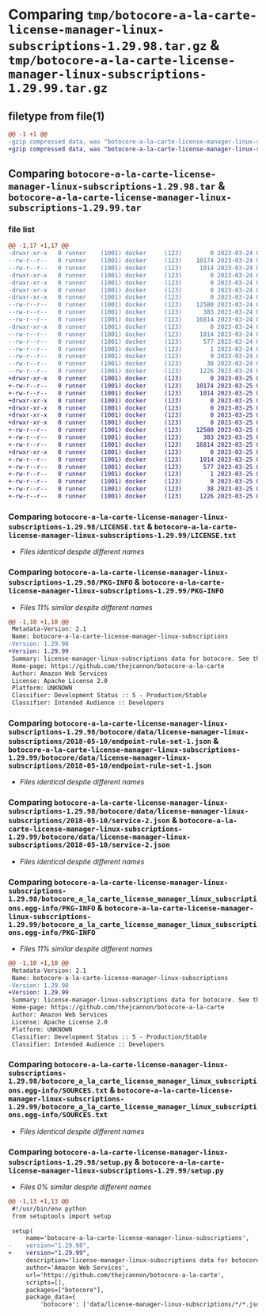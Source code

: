 # Comparing `tmp/botocore-a-la-carte-license-manager-linux-subscriptions-1.29.98.tar.gz` & `tmp/botocore-a-la-carte-license-manager-linux-subscriptions-1.29.99.tar.gz`

## filetype from file(1)

```diff
@@ -1 +1 @@
-gzip compressed data, was "botocore-a-la-carte-license-manager-linux-subscriptions-1.29.98.tar", last modified: Fri Mar 24 01:24:29 2023, max compression
+gzip compressed data, was "botocore-a-la-carte-license-manager-linux-subscriptions-1.29.99.tar", last modified: Sat Mar 25 01:22:54 2023, max compression
```

## Comparing `botocore-a-la-carte-license-manager-linux-subscriptions-1.29.98.tar` & `botocore-a-la-carte-license-manager-linux-subscriptions-1.29.99.tar`

### file list

```diff
@@ -1,17 +1,17 @@
-drwxr-xr-x   0 runner    (1001) docker     (123)        0 2023-03-24 01:24:29.366040 botocore-a-la-carte-license-manager-linux-subscriptions-1.29.98/
--rw-r--r--   0 runner    (1001) docker     (123)    10174 2023-03-24 01:24:29.000000 botocore-a-la-carte-license-manager-linux-subscriptions-1.29.98/LICENSE.txt
--rw-r--r--   0 runner    (1001) docker     (123)     1014 2023-03-24 01:24:29.366040 botocore-a-la-carte-license-manager-linux-subscriptions-1.29.98/PKG-INFO
-drwxr-xr-x   0 runner    (1001) docker     (123)        0 2023-03-24 01:24:29.366040 botocore-a-la-carte-license-manager-linux-subscriptions-1.29.98/botocore/
-drwxr-xr-x   0 runner    (1001) docker     (123)        0 2023-03-24 01:24:29.366040 botocore-a-la-carte-license-manager-linux-subscriptions-1.29.98/botocore/data/
-drwxr-xr-x   0 runner    (1001) docker     (123)        0 2023-03-24 01:24:29.366040 botocore-a-la-carte-license-manager-linux-subscriptions-1.29.98/botocore/data/license-manager-linux-subscriptions/
-drwxr-xr-x   0 runner    (1001) docker     (123)        0 2023-03-24 01:24:29.366040 botocore-a-la-carte-license-manager-linux-subscriptions-1.29.98/botocore/data/license-manager-linux-subscriptions/2018-05-10/
--rw-r--r--   0 runner    (1001) docker     (123)    12580 2023-03-24 01:23:57.000000 botocore-a-la-carte-license-manager-linux-subscriptions-1.29.98/botocore/data/license-manager-linux-subscriptions/2018-05-10/endpoint-rule-set-1.json
--rw-r--r--   0 runner    (1001) docker     (123)      383 2023-03-24 01:23:57.000000 botocore-a-la-carte-license-manager-linux-subscriptions-1.29.98/botocore/data/license-manager-linux-subscriptions/2018-05-10/paginators-1.json
--rw-r--r--   0 runner    (1001) docker     (123)    16814 2023-03-24 01:23:57.000000 botocore-a-la-carte-license-manager-linux-subscriptions-1.29.98/botocore/data/license-manager-linux-subscriptions/2018-05-10/service-2.json
-drwxr-xr-x   0 runner    (1001) docker     (123)        0 2023-03-24 01:24:29.366040 botocore-a-la-carte-license-manager-linux-subscriptions-1.29.98/botocore_a_la_carte_license_manager_linux_subscriptions.egg-info/
--rw-r--r--   0 runner    (1001) docker     (123)     1014 2023-03-24 01:24:29.000000 botocore-a-la-carte-license-manager-linux-subscriptions-1.29.98/botocore_a_la_carte_license_manager_linux_subscriptions.egg-info/PKG-INFO
--rw-r--r--   0 runner    (1001) docker     (123)      577 2023-03-24 01:24:29.000000 botocore-a-la-carte-license-manager-linux-subscriptions-1.29.98/botocore_a_la_carte_license_manager_linux_subscriptions.egg-info/SOURCES.txt
--rw-r--r--   0 runner    (1001) docker     (123)        1 2023-03-24 01:24:29.000000 botocore-a-la-carte-license-manager-linux-subscriptions-1.29.98/botocore_a_la_carte_license_manager_linux_subscriptions.egg-info/dependency_links.txt
--rw-r--r--   0 runner    (1001) docker     (123)        9 2023-03-24 01:24:29.000000 botocore-a-la-carte-license-manager-linux-subscriptions-1.29.98/botocore_a_la_carte_license_manager_linux_subscriptions.egg-info/top_level.txt
--rw-r--r--   0 runner    (1001) docker     (123)       38 2023-03-24 01:24:29.366040 botocore-a-la-carte-license-manager-linux-subscriptions-1.29.98/setup.cfg
--rw-r--r--   0 runner    (1001) docker     (123)     1226 2023-03-24 01:24:29.000000 botocore-a-la-carte-license-manager-linux-subscriptions-1.29.98/setup.py
+drwxr-xr-x   0 runner    (1001) docker     (123)        0 2023-03-25 01:22:54.188248 botocore-a-la-carte-license-manager-linux-subscriptions-1.29.99/
+-rw-r--r--   0 runner    (1001) docker     (123)    10174 2023-03-25 01:22:53.000000 botocore-a-la-carte-license-manager-linux-subscriptions-1.29.99/LICENSE.txt
+-rw-r--r--   0 runner    (1001) docker     (123)     1014 2023-03-25 01:22:54.188248 botocore-a-la-carte-license-manager-linux-subscriptions-1.29.99/PKG-INFO
+drwxr-xr-x   0 runner    (1001) docker     (123)        0 2023-03-25 01:22:54.188248 botocore-a-la-carte-license-manager-linux-subscriptions-1.29.99/botocore/
+drwxr-xr-x   0 runner    (1001) docker     (123)        0 2023-03-25 01:22:54.188248 botocore-a-la-carte-license-manager-linux-subscriptions-1.29.99/botocore/data/
+drwxr-xr-x   0 runner    (1001) docker     (123)        0 2023-03-25 01:22:54.188248 botocore-a-la-carte-license-manager-linux-subscriptions-1.29.99/botocore/data/license-manager-linux-subscriptions/
+drwxr-xr-x   0 runner    (1001) docker     (123)        0 2023-03-25 01:22:54.188248 botocore-a-la-carte-license-manager-linux-subscriptions-1.29.99/botocore/data/license-manager-linux-subscriptions/2018-05-10/
+-rw-r--r--   0 runner    (1001) docker     (123)    12580 2023-03-25 01:22:12.000000 botocore-a-la-carte-license-manager-linux-subscriptions-1.29.99/botocore/data/license-manager-linux-subscriptions/2018-05-10/endpoint-rule-set-1.json
+-rw-r--r--   0 runner    (1001) docker     (123)      383 2023-03-25 01:22:12.000000 botocore-a-la-carte-license-manager-linux-subscriptions-1.29.99/botocore/data/license-manager-linux-subscriptions/2018-05-10/paginators-1.json
+-rw-r--r--   0 runner    (1001) docker     (123)    16814 2023-03-25 01:22:12.000000 botocore-a-la-carte-license-manager-linux-subscriptions-1.29.99/botocore/data/license-manager-linux-subscriptions/2018-05-10/service-2.json
+drwxr-xr-x   0 runner    (1001) docker     (123)        0 2023-03-25 01:22:54.188248 botocore-a-la-carte-license-manager-linux-subscriptions-1.29.99/botocore_a_la_carte_license_manager_linux_subscriptions.egg-info/
+-rw-r--r--   0 runner    (1001) docker     (123)     1014 2023-03-25 01:22:54.000000 botocore-a-la-carte-license-manager-linux-subscriptions-1.29.99/botocore_a_la_carte_license_manager_linux_subscriptions.egg-info/PKG-INFO
+-rw-r--r--   0 runner    (1001) docker     (123)      577 2023-03-25 01:22:54.000000 botocore-a-la-carte-license-manager-linux-subscriptions-1.29.99/botocore_a_la_carte_license_manager_linux_subscriptions.egg-info/SOURCES.txt
+-rw-r--r--   0 runner    (1001) docker     (123)        1 2023-03-25 01:22:54.000000 botocore-a-la-carte-license-manager-linux-subscriptions-1.29.99/botocore_a_la_carte_license_manager_linux_subscriptions.egg-info/dependency_links.txt
+-rw-r--r--   0 runner    (1001) docker     (123)        9 2023-03-25 01:22:54.000000 botocore-a-la-carte-license-manager-linux-subscriptions-1.29.99/botocore_a_la_carte_license_manager_linux_subscriptions.egg-info/top_level.txt
+-rw-r--r--   0 runner    (1001) docker     (123)       38 2023-03-25 01:22:54.188248 botocore-a-la-carte-license-manager-linux-subscriptions-1.29.99/setup.cfg
+-rw-r--r--   0 runner    (1001) docker     (123)     1226 2023-03-25 01:22:53.000000 botocore-a-la-carte-license-manager-linux-subscriptions-1.29.99/setup.py
```

### Comparing `botocore-a-la-carte-license-manager-linux-subscriptions-1.29.98/LICENSE.txt` & `botocore-a-la-carte-license-manager-linux-subscriptions-1.29.99/LICENSE.txt`

 * *Files identical despite different names*

### Comparing `botocore-a-la-carte-license-manager-linux-subscriptions-1.29.98/PKG-INFO` & `botocore-a-la-carte-license-manager-linux-subscriptions-1.29.99/PKG-INFO`

 * *Files 11% similar despite different names*

```diff
@@ -1,10 +1,10 @@
 Metadata-Version: 2.1
 Name: botocore-a-la-carte-license-manager-linux-subscriptions
-Version: 1.29.98
+Version: 1.29.99
 Summary: license-manager-linux-subscriptions data for botocore. See the `botocore-a-la-carte` package for more info.
 Home-page: https://github.com/thejcannon/botocore-a-la-carte
 Author: Amazon Web Services
 License: Apache License 2.0
 Platform: UNKNOWN
 Classifier: Development Status :: 5 - Production/Stable
 Classifier: Intended Audience :: Developers
```

### Comparing `botocore-a-la-carte-license-manager-linux-subscriptions-1.29.98/botocore/data/license-manager-linux-subscriptions/2018-05-10/endpoint-rule-set-1.json` & `botocore-a-la-carte-license-manager-linux-subscriptions-1.29.99/botocore/data/license-manager-linux-subscriptions/2018-05-10/endpoint-rule-set-1.json`

 * *Files identical despite different names*

### Comparing `botocore-a-la-carte-license-manager-linux-subscriptions-1.29.98/botocore/data/license-manager-linux-subscriptions/2018-05-10/service-2.json` & `botocore-a-la-carte-license-manager-linux-subscriptions-1.29.99/botocore/data/license-manager-linux-subscriptions/2018-05-10/service-2.json`

 * *Files identical despite different names*

### Comparing `botocore-a-la-carte-license-manager-linux-subscriptions-1.29.98/botocore_a_la_carte_license_manager_linux_subscriptions.egg-info/PKG-INFO` & `botocore-a-la-carte-license-manager-linux-subscriptions-1.29.99/botocore_a_la_carte_license_manager_linux_subscriptions.egg-info/PKG-INFO`

 * *Files 11% similar despite different names*

```diff
@@ -1,10 +1,10 @@
 Metadata-Version: 2.1
 Name: botocore-a-la-carte-license-manager-linux-subscriptions
-Version: 1.29.98
+Version: 1.29.99
 Summary: license-manager-linux-subscriptions data for botocore. See the `botocore-a-la-carte` package for more info.
 Home-page: https://github.com/thejcannon/botocore-a-la-carte
 Author: Amazon Web Services
 License: Apache License 2.0
 Platform: UNKNOWN
 Classifier: Development Status :: 5 - Production/Stable
 Classifier: Intended Audience :: Developers
```

### Comparing `botocore-a-la-carte-license-manager-linux-subscriptions-1.29.98/botocore_a_la_carte_license_manager_linux_subscriptions.egg-info/SOURCES.txt` & `botocore-a-la-carte-license-manager-linux-subscriptions-1.29.99/botocore_a_la_carte_license_manager_linux_subscriptions.egg-info/SOURCES.txt`

 * *Files identical despite different names*

### Comparing `botocore-a-la-carte-license-manager-linux-subscriptions-1.29.98/setup.py` & `botocore-a-la-carte-license-manager-linux-subscriptions-1.29.99/setup.py`

 * *Files 0% similar despite different names*

```diff
@@ -1,13 +1,13 @@
 #!/usr/bin/env python
 from setuptools import setup
 
 setup(
     name='botocore-a-la-carte-license-manager-linux-subscriptions',
-    version="1.29.98",
+    version="1.29.99",
     description='license-manager-linux-subscriptions data for botocore. See the `botocore-a-la-carte` package for more info.',
     author='Amazon Web Services',
     url='https://github.com/thejcannon/botocore-a-la-carte',
     scripts=[],
     packages=["botocore"],
     package_data={
         'botocore': ['data/license-manager-linux-subscriptions/*/*.json'],
```

